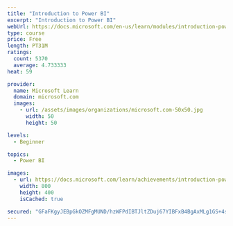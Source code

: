 ```yaml
---
title: "Introduction to Power BI"
excerpt: "Introduction to Power BI"
webUrl: https://docs.microsoft.com/en-us/learn/modules/introduction-power-bi/
type: course
price: Free
length: PT31M
ratings:
  count: 5370
  average: 4.733333
heat: 59

provider:
  name: Microsoft Learn
  domain: microsoft.com
  images:
    - url: /assets/images/organizations/microsoft.com-50x50.jpg
      width: 50
      height: 50

levels:
  - Beginner

topics:
  - Power BI

images:
  - url: https://docs.microsoft.com/learn/achievements/introduction-power-bi-social.png
    width: 800
    height: 400
    isCached: true

secured: "GFaFKgyJEBpGkOZMFgMUND/hzWFPdIBTJltZDuj67YIBFxB4BgAxMLg1GS+4sQ8mWTWUDciEK697pvCJBqr926OvIpeQRIjPbRRzQlvY+Mj6VNpsGeUdSM35RRgOGwmUUptI4RLWoe7LBxKblioS9r8uXdjb29ZVED8WQolyCHGIyP5GFZop8gzgBNALlPEsyvx+C6x5M/P6cv1RXKsmUDigYgI3f4bBY5eFg6K+XP4XWyunCujYJgKKOSdqGbv83r38JmaH3EM91G8Dj+HYFhI+lVNf+c32vi25c6t6CeqWXfHZp96IsgxfLNRm6ii6NVFnm1T+LsHScGCnkZJyyznfSWe/hOvDnketZO07l+LypF9e9XsU6+zvhB+xU+H2mUZPxQtE21naPXGm9hd8/QB5DL1rIhmXRDqCq63vqEQ=;SDa09LEq/yujqushZYZE1Q=="
---
```


